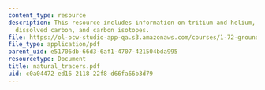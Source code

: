 ```yaml
---
content_type: resource
description: This resource includes information on tritium and helium, carbon isotopes,
  dissolved carbon, and carbon isotopes.
file: https://ol-ocw-studio-app-qa.s3.amazonaws.com/courses/1-72-groundwater-hydrology-fall-2005/c0a04472ed16211822f8d66fa66b3d79_natural_tracers.pdf
file_type: application/pdf
parent_uid: e51706db-66d3-6af1-4707-421504bda995
resourcetype: Document
title: natural_tracers.pdf
uid: c0a04472-ed16-2118-22f8-d66fa66b3d79
---
```

